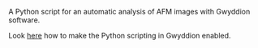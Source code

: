 A Python script for an automatic analysis of AFM images with Gwyddion software.

Look [here](http://gwyddion.net/documentation/user-guide-en/installation-ms-windows.html#installation-ms-windows-pygwy) how to make the Python scripting in Gwyddion enabled.
